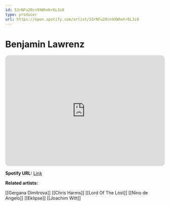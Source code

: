 ```yaml
---
id: 53rNFu20cn9XWhehr6L3i0
type: producer
url: https://open.spotify.com/artist/53rNFu20cn9XWhehr6L3i0
---
```

# Benjamin Lawrenz

<iframe style="border-radius:12px" src="https://open.spotify.com/embed/artist/53rNFu20cn9XWhehr6L3i0" width="100%" height="352" frameBorder="0" allowfullscreen="" allow="autoplay; clipboard-write; encrypted-media; fullscreen; picture-in-picture" loading="lazy"></iframe>

**Spotify URL:** [Link](https://open.spotify.com/artist/53rNFu20cn9XWhehr6L3i0)

**Related artists:**

[[Gergana Dimitrova]]
[[Chris Harms]]
[[Lord Of The Lost]]
[[Nino de Angelo]]
[[Eklipse]]
[[Joachim Witt]]
